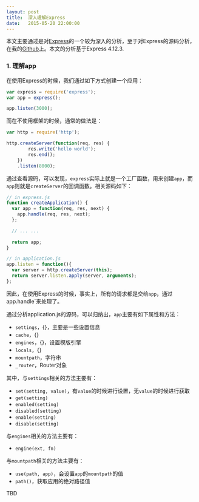 ```yaml
---
layout: post
title:  深入理解Express
date:   2015-05-20 22:00:00
---
```


本文主要通过是对[Express](http://expressjs.com/)的一个较为深入的分析，至于对Express的源码分析，在我的[Github](https://github.com/syaning/understanding-express)上。本文的分析基于Express 4.12.3.

### 1. 理解app

在使用Express的时候，我们通过如下方式创建一个应用：

```javascript
var express = require('express');
var app = express();

app.listen(3000);
```

而在不使用框架的时候，通常的做法是：

```javascript
var http = require('http');

http.createServer(function(req, res) {
        res.write('hello world');
        res.end();
    })
    .listen(8000);
```

通过查看源码，可以发现，`express`实际上就是一个工厂函数，用来创建`app`，而`app`则就是`createServer`的回调函数。相关源码如下：

```javascript
// in express.js
function createApplication() {
  var app = function(req, res, next) {
    app.handle(req, res, next);
  };

  // ... ...
  
  return app;
}

// in application.js
app.listen = function(){
  var server = http.createServer(this);
  return server.listen.apply(server, arguments);
};
```

因此，在使用Express的时候，事实上，所有的请求都是交给`app`，通过app.handle`来处理了。

通过分析application.js的源码，可以归纳出，`app`主要有如下属性和方法：

- `settings`，{}，主要是一些设置信息
- `cache`，{}
- `engines`，{}，设置模版引擎
- `locals`，{}
- `mountpath`，字符串
- `_router`，Router对象

其中，与`settings`相关的方法主要有：

- `set(setting, value)`，有`value`的时候进行设置，无`value`的时候进行获取
- `get(setting)`
- `enabled(setting)`
- `disabled(setting)`
- `enable(setting)`
- `disable(setting)`

与`engines`相关的方法主要有：

- `engine(ext, fn)`

与`mountpath`相关的方法主要有：

- `use(path, app)`，会设置`app`的`mountpath`的值
- `path()`，获取应用的绝对路径值

TBD
